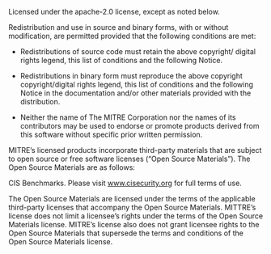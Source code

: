 
Licensed under the apache-2.0 license, except as noted below.  

Redistribution and use in source and binary forms, with or without modification, 
are permitted provided that the following conditions are met:

* Redistributions of source code must retain the above copyright/ digital rights 
legend, this list of conditions and the following Notice.

* Redistributions in binary form must reproduce the above copyright copyright/digital 
rights legend, this list of conditions and the following Notice in the documentation 
and/or other materials provided with the distribution.

* Neither the name of The MITRE Corporation nor the names of its contributors may be 
used to endorse or promote products derived from this software without specific prior 
written permission.

MITRE’s licensed products incorporate third-party materials that are subject to open source or free software licenses (“Open Source Materials”). The Open Source Materials are as follows:

CIS Benchmarks. Please visit www.cisecurity.org for full terms of use.

The Open Source Materials are licensed under the terms of the applicable third-party licenses that accompany the Open Source Materials. MITTRE’s license does not limit a licensee’s rights under the terms of the Open Source Materials license. MITRE’s license also does not grant licensee rights to the Open Source Materials that supersede the terms and conditions of the Open Source Materials license.
